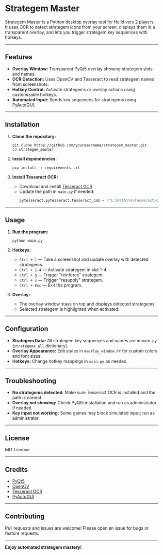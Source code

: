 # Strategem Master

Strategem Master is a Python desktop overlay tool for Helldivers 2 players. It uses OCR to detect strategem icons from your screen, displays them in a transparent overlay, and lets you trigger strategem key sequences with hotkeys.

---

## Features

- **Overlay Window:** Transparent PyQt5 overlay showing strategem slots and names.
- **OCR Detection:** Uses OpenCV and Tesseract to read strategem names from screenshots.
- **Hotkey Control:** Activate strategems or overlay actions using customizable hotkeys.
- **Automated Input:** Sends key sequences for strategems using PyAutoGUI.

---

## Installation

1. **Clone the repository:**
   ```sh
   git clone https://github.com/yourusername/strategem_master.git
   cd strategem_master
   ```

2. **Install dependencies:**
   ```sh
   pip install -r requirements.txt
   ```

3. **Install Tesseract OCR:**
   - Download and install [Tesseract OCR](https://github.com/tesseract-ocr/tesseract).
   - Update the path in `main.py` if needed:
     ```python
     pytesseract.pytesseract.tesseract_cmd = r"C:\Path\To\Tesseract-OCR\tesseract.exe"
     ```

---

## Usage

1. **Run the program:**
   ```sh
   python main.py
   ```

2. **Hotkeys:**
   - `Ctrl + ]` — Take a screenshot and update overlay with detected strategems.
   - `Ctrl + 1-4` — Activate strategem in slot 1-4.
   - `Ctrl + g` — Trigger "reinforce" strategem.
   - `Ctrl + v` — Trigger "resupply" strategem.
   - `Ctrl + Esc` — Exit the program.

3. **Overlay:**
   - The overlay window stays on top and displays detected strategems.
   - Selected strategem is highlighted when activated.

---

## Configuration

- **Strategem Data:** All strategem key sequences and names are in `main.py` (`strategems_all` dictionary).
- **Overlay Appearance:** Edit styles in `overlay_window.PY` for custom colors and font sizes.
- **Hotkeys:** Change hotkey mappings in `main.py` as needed.

---

## Troubleshooting

- **No strategems detected:** Make sure Tesseract OCR is installed and the path is correct.
- **Overlay not showing:** Check PyQt5 installation and run as administrator if needed.
- **Key input not working:** Some games may block simulated input; run as administrator.

---

## License

MIT License

---

## Credits

- [PyQt5](https://riverbankcomputing.com/software/pyqt/intro)
- [OpenCV](https://opencv.org/)
- [Tesseract OCR](https://github.com/tesseract-ocr/tesseract)
- [PyAutoGUI](https://pyautogui.readthedocs.io/en/latest/)

---

## Contributing

Pull requests and issues are welcome! Please open an issue for bugs or feature requests.

---

**Enjoy automated strategem mastery!**